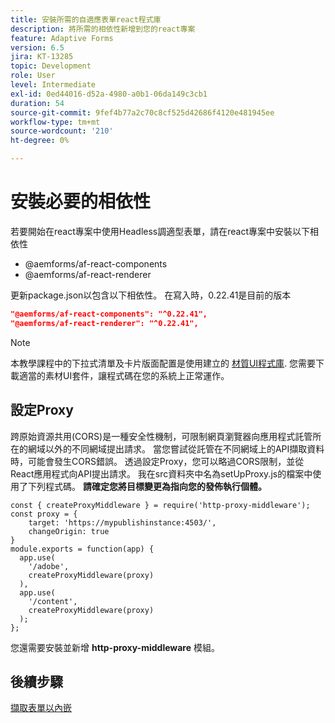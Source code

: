 ```yaml
---
title: 安裝所需的自適應表單react程式庫
description: 將所需的相依性新增到您的react專案
feature: Adaptive Forms
version: 6.5
jira: KT-13285
topic: Development
role: User
level: Intermediate
exl-id: 0ed44016-d52a-4980-a0b1-06da149c3cb1
duration: 54
source-git-commit: 9fef4b77a2c70c8cf525d42686f4120e481945ee
workflow-type: tm+mt
source-wordcount: '210'
ht-degree: 0%

---
```


# 安裝必要的相依性

若要開始在react專案中使用Headless調適型表單，請在react專案中安裝以下相依性

* @aemforms/af-react-components
* @aemforms/af-react-renderer

更新package.json以包含以下相依性。 在寫入時，0.22.41是目前的版本

```json
"@aemforms/af-react-components": "^0.22.41",
"@aemforms/af-react-renderer": "^0.22.41",
```

>[!NOTE]
>
>本教學課程中的下拉式清單及卡片版面配置是使用建立的 [材質UI程式庫](https://mui.com/). 您需要下載適當的素材UI套件，讓程式碼在您的系統上正常運作。

## 設定Proxy

跨原始資源共用(CORS)是一種安全性機制，可限制網頁瀏覽器向應用程式託管所在的網域以外的不同網域提出請求。 當您嘗試從託管在不同網域上的API擷取資料時，可能會發生CORS錯誤。 透過設定Proxy，您可以略過CORS限制，並從React應用程式向API提出請求。 我在src資料夾中名為setUpProxy.js的檔案中使用了下列程式碼。 **請確定您將目標變更為指向您的發佈執行個體。**

```
const { createProxyMiddleware } = require('http-proxy-middleware');
const proxy = {
    target: 'https://mypublishinstance:4503/',
    changeOrigin: true
}
module.exports = function(app) {
  app.use(
    '/adobe',
    createProxyMiddleware(proxy)
  ),
  app.use(
    '/content',
    createProxyMiddleware(proxy)
  );
};
```

您還需要安裝並新增 **http-proxy-middleware** 模組。

## 後續步驟

[擷取表單以內嵌](./fetch-the-form.md)

